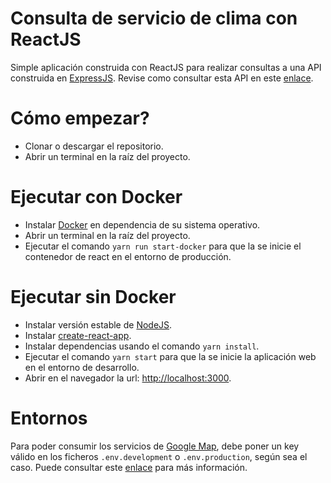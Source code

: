 # Consulta de servicio de clima con ReactJS
Simple aplicación construida con ReactJS para realizar consultas a una API construida en [ExpressJS](https://expressjs.com/es). Revise como consultar esta API en este [enlace](https://github.com/mlezcano1985/acid_labs_backend).

# Cómo empezar?
- Clonar o descargar el repositorio.
- Abrir un terminal en la raíz del proyecto.

# Ejecutar con Docker
- Instalar [Docker](https://docs.docker.com/compose/install/) en dependencia de su sistema operativo.
- Abrir un terminal en la raíz del proyecto.
- Ejecutar el comando `yarn run start-docker` para que la se inicie el contenedor de react en el entorno de producción.

# Ejecutar sin Docker
- Instalar versión estable de [NodeJS](https://nodejs.org/es/download/).
- Instalar [create-react-app](https://es.reactjs.org/docs/create-a-new-react-app.html).
- Instalar dependencias usando el comando `yarn install`.
- Ejecutar el comando `yarn start` para que la se inicie la aplicación web en el entorno de desarrollo.
- Abrir en el navegador la url: [http://localhost:3000](http://localhost:3000).

# Entornos
Para poder consumir los servicios de [Google Map](https://developers.google.com/maps/documentation/?hl=es), debe poner un key válido en los ficheros `.env.development` o `.env.production`, según sea el caso. Puede consultar este [enlace](https://developers.google.com/maps/documentation/javascript/get-api-key) para más información.
